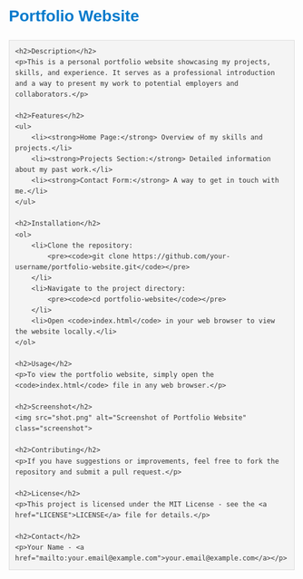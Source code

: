 <!DOCTYPE html>
<html lang="en">
<head>
    <meta charset="UTF-8">
    <meta name="viewport" content="width=device-width, initial-scale=1.0">
    <title>Portfolio Website - README</title>
    <style>
        body {
            font-family: Arial, sans-serif;
            line-height: 1.6;
            margin: 20px;
            color: #333;
        }
        h1, h2, h3 {
            color: #007acc;
        }
        pre {
            background: #f4f4f4;
            padding: 10px;
            border: 1px solid #ddd;
            overflow-x: auto;
        }
        code {
            background: #f4f4f4;
            padding: 2px 4px;
            border-radius: 4px;
        }
        .screenshot {
            max-width: 100%;
            height: auto;
            border: 1px solid #ddd;
            margin-top: 20px;
        }
    </style>
</head>
<body>
    <h1>Portfolio Website</h1>

    <h2>Description</h2>
    <p>This is a personal portfolio website showcasing my projects, skills, and experience. It serves as a professional introduction and a way to present my work to potential employers and collaborators.</p>

    <h2>Features</h2>
    <ul>
        <li><strong>Home Page:</strong> Overview of my skills and projects.</li>
        <li><strong>Projects Section:</strong> Detailed information about my past work.</li>
        <li><strong>Contact Form:</strong> A way to get in touch with me.</li>
    </ul>

    <h2>Installation</h2>
    <ol>
        <li>Clone the repository:
            <pre><code>git clone https://github.com/your-username/portfolio-website.git</code></pre>
        </li>
        <li>Navigate to the project directory:
            <pre><code>cd portfolio-website</code></pre>
        </li>
        <li>Open <code>index.html</code> in your web browser to view the website locally.</li>
    </ol>

    <h2>Usage</h2>
    <p>To view the portfolio website, simply open the <code>index.html</code> file in any web browser.</p>

    <h2>Screenshot</h2>
    <img src="shot.png" alt="Screenshot of Portfolio Website" class="screenshot">

    <h2>Contributing</h2>
    <p>If you have suggestions or improvements, feel free to fork the repository and submit a pull request.</p>

    <h2>License</h2>
    <p>This project is licensed under the MIT License - see the <a href="LICENSE">LICENSE</a> file for details.</p>

    <h2>Contact</h2>
    <p>Your Name - <a href="mailto:your.email@example.com">your.email@example.com</a></p>
</body>
</html>
